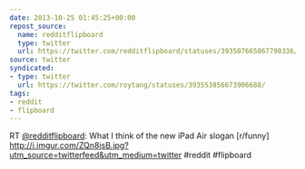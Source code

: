 ```yaml
---
date: 2013-10-25 01:45:25+00:00
repost_source:
  name: redditflipboard
  type: twitter
  url: https://twitter.com/redditflipboard/statuses/393507665067790336/
source: twitter
syndicated:
- type: twitter
  url: https://twitter.com/roytang/statuses/393553856673906688/
tags:
- reddit
- flipboard
---
```


RT [@redditflipboard](https://twitter.com/redditflipboard/): What I think of the new iPad Air slogan [r/funny] http://i.imgur.com/ZQn8jsB.jpg?utm_source=twitterfeed&utm_medium=twitter #reddit #flipboard